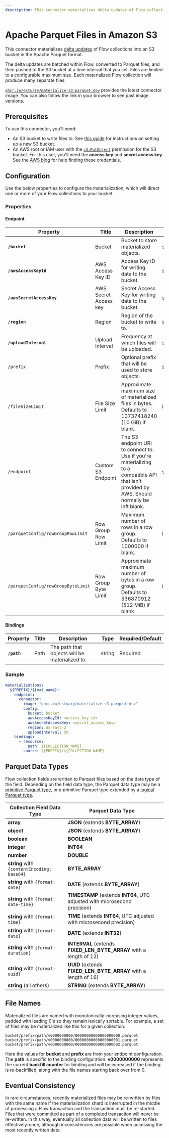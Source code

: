 ```yaml
---
description: This connector materializes delta updates of Flow collections into an S3 bucket in the Apache Parquet format.
---
```


# Apache Parquet Files in Amazon S3

This connector materializes [delta updates](/concepts/materialization/#delta-updates) of
Flow collections into an S3 bucket in the Apache Parquet format.

The delta updates are batched within Flow, converted to Parquet files, and then pushed to the S3 bucket
at a time interval that you set. Files are limited to a configurable maximum size. Each materialized
Flow collection will produce many separate files.

[`ghcr.io/estuary/materialize-s3-parquet:dev`](https://ghcr.io/estuary/materialize-s3-parquet:dev)
provides the latest connector image. You can also follow the link in your browser to see past image
versions.

## Prerequisites

To use this connector, you'll need:

* An S3 bucket to write files to. See [this
  guide](https://docs.aws.amazon.com/AmazonS3/latest/userguide/create-bucket-overview.html) for
  instructions on setting up a new S3 bucket.
* An AWS root or IAM user with the
  [`s3:PutObject`](https://docs.aws.amazon.com/AmazonS3/latest/API/API_PutObject.html) permission
  for the S3 bucket. For this user, you'll need the **access key** and **secret access key**. See
  the [AWS blog](https://aws.amazon.com/blogs/security/wheres-my-secret-access-key/) for help
  finding these credentials.

## Configuration

Use the below properties to configure the materialization, which will direct one or more of your
Flow collections to your bucket.

### Properties

#### Endpoint

| Property                           | Title                 | Description                                                                                                                                   | Type    | Required/Default |
|------------------------------------|-----------------------|-----------------------------------------------------------------------------------------------------------------------------------------------|---------|------------------|
| **`/bucket`**                      | Bucket                | Bucket to store materialized objects.                                                                                                         | string  | Required         |
| **`/awsAccessKeyId`**              | AWS Access Key ID     | Access Key ID for writing data to the bucket.                                                                                                 | string  | Required         |
| **`/awsSecretAccessKey`**          | AWS Secret Access key | Secret Access Key for writing data to the bucket.                                                                                             | string  | Required         |
| **`/region`**                      | Region                | Region of the bucket to write to.                                                                                                             | string  | Required         |
| **`/uploadInterval`**              | Upload Interval       | Frequency at which files will be uploaded.                                                                                                    | string  | 5m               |
| `/prefix`                          | Prefix                | Optional prefix that will be used to store objects.                                                                                           | string  |                  |
| `/fileSizeLimit`                   | File Size Limit       | Approximate maximum size of materialized files in bytes. Defaults to 10737418240 (10 GiB) if blank.                                           | integer |                  |
| `/endpoint`                        | Custom S3 Endpoint    | The S3 endpoint URI to connect to. Use if you're materializing to a compatible API that isn't provided by AWS. Should normally be left blank. | string  |                  |
| `/parquetConfig/rowGroupRowLimit`  | Row Group Row Limit   | Maximum number of rows in a row group. Defaults to 1000000 if blank.                                                                          | integer |                  |
| `/parquetConfig/rowGroupByteLimit` | Row Group Byte Limit  | Approximate maximum number of bytes in a row group. Defaults to 536870912 (512 MiB) if blank.                                                 | integer |                  |

#### Bindings

| Property    | Title | Description                                    | Type   | Required/Default |
|-------------|-------|------------------------------------------------|--------|------------------|
| **`/path`** | Path  | The path that objects will be materialized to. | string | Required         |

### Sample

```yaml
materializations:
  ${PREFIX}/${mat_name}:
    endpoint:
      connector:
        image: "ghcr.io/estuary/materialize-s3-parquet:dev"
        config:
          bucket: bucket
          awsAccessKeyId: <access_key_id>
          awsSecretAccessKey: <secret_access_key>
          region: us-east-2
          uploadInterval: 5m
    bindings:
      - resource:
          path: ${COLLECTION_NAME}
        source: ${PREFIX}/${COLLECTION_NAME}
```

## Parquet Data Types

Flow collection fields are written to Parquet files based on the data type of the field. Depending
on the field data type, the Parquet data type may be a [primitive Parquet
type](https://parquet.apache.org/docs/file-format/types/), or a primitive Parquet type extended by a
[logical Parquet type](https://github.com/apache/parquet-format/blob/master/LogicalTypes.md).

| Collection Field Data Type                  | Parquet Data Type                                                          |   |
|---------------------------------------------|----------------------------------------------------------------------------|---|
| **array**                                   | **JSON** (extends **BYTE_ARRAY**)                                          |   |
| **object**                                  | **JSON** (extends **BYTE_ARRAY**)                                          |   |
| **boolean**                                 | **BOOLEAN**                                                                |   |
| **integer**                                 | **INT64**                                                                  |   |
| **number**                                  | **DOUBLE**                                                                 |   |
| **string** with `{contentEncoding: base64}` | **BYTE_ARRAY**                                                             |   |
| **string** with `{format: date}`            | **DATE** (extends **BYTE_ARRAY**)                                          |   |
| **string** with `{format: date-time}`       | **TIMESTAMP** (extends **INT64**, UTC adjusted with microsecond precision) |   |
| **string** with `{format: time}`            | **TIME** (extends **INT64**, UTC adjusted with microsecond precision)      |   |
| **string** with `{format: date}`            | **DATE** (extends **INT32**)                                               |   |
| **string** with `{format: duration}`        | **INTERVAL** (extends **FIXED_LEN_BYTE_ARRAY** with a length of 12)        |   |
| **string** with `{format: uuid}`            | **UUID** (extends **FIXED_LEN_BYTE_ARRAY** with a length of 16)            |   |
| **string** (all others)                     | **STRING** (extends **BYTE_ARRAY**)                                        |   |


## File Names

Materialized files are named with monotonically increasing integer values, padded with leading 0's
so they remain lexically sortable. For example, a set of files may be materialized like this for a
given collection:

```
bucket/prefix/path/v0000000000/00000000000000000000.parquet
bucket/prefix/path/v0000000000/00000000000000000001.parquet
bucket/prefix/path/v0000000000/00000000000000000002.parquet
```

Here the values for **bucket** and **prefix** are from your endpoint configuration. The **path** is
specific to the binding configuration. **v0000000000** represents the current **backfill counter**
for binding and will be increased if the binding is re-backfilled, along with the file names
starting back over from 0.

## Eventual Consistency

In rare circumstances, recently materialized files may be re-written by files with the same name if
the materialization shard is interrupted in the middle of processing a Flow transaction and the
transaction must be re-started. Files that were committed as part of a completed transaction will
never be re-written. In this way, eventually all collection data will be written to files
effectively-once, although inconsistencies are possible when accessing the most recently written
data.